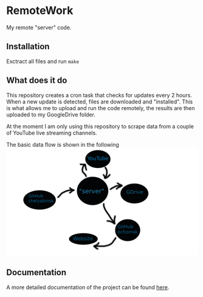 # RemoteWork
My remote "server" code.

## Installation
Exctract all files and run `make` 

## What does it do
This repository creates a cron task that checks for updates every 2 hours. 
When a new update is detected, files are downloaded and "installed". This is what allows me to
upload and run the code remotely, the results are then uploaded to my GoogleDrive folder.

At the moment I am only using this repository to scrape data from a couple of YouTube live streaming channels.

The basic data flow is shown in the following ![picture](docs/flow.png)

## Documentation
A more detailed documentation of the project can be found [here](https://chelyabinsk.github.io/RemoteWork/).
